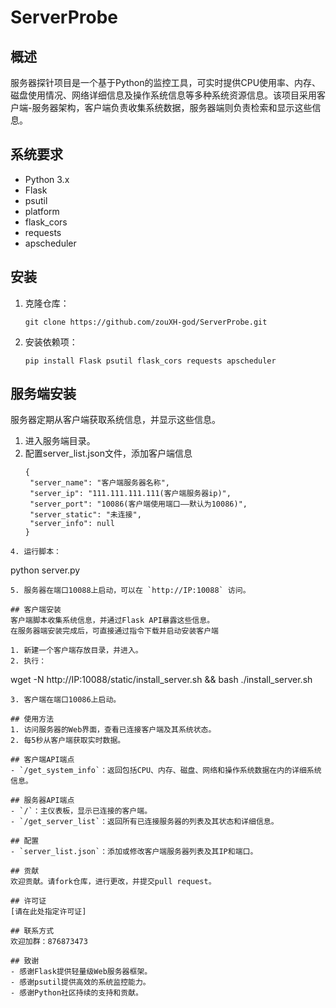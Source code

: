 # ServerProbe

## 概述
服务器探针项目是一个基于Python的监控工具，可实时提供CPU使用率、内存、磁盘使用情况、网络详细信息及操作系统信息等多种系统资源信息。该项目采用客户端-服务器架构，客户端负责收集系统数据，服务器端则负责检索和显示这些信息。

## 系统要求
- Python 3.x
- Flask
- psutil
- platform
- flask_cors
- requests
- apscheduler

## 安装
1. 克隆仓库：
   ```
   git clone https://github.com/zouXH-god/ServerProbe.git
   ```
2. 安装依赖项：
   ```
   pip install Flask psutil flask_cors requests apscheduler
   ```

## 服务端安装
服务器定期从客户端获取系统信息，并显示这些信息。

1. 进入服务端目录。
2. 配置server_list.json文件，添加客户端信息
   ```
   {
    "server_name": "客户端服务器名称",
    "server_ip": "111.111.111.111(客户端服务器ip)",
    "server_port": "10086(客户端使用端口——默认为10086)",
    "server_static": "未连接",
    "server_info": null
   }
  ```
4. 运行脚本：
   ```
   python server.py
   ```
5. 服务器在端口10088上启动，可以在 `http://IP:10088` 访问。

## 客户端安装
客户端脚本收集系统信息，并通过Flask API暴露这些信息。
在服务器端安装完成后，可直接通过指令下载并启动安装客户端

1. 新建一个客户端存放目录，并进入。
2. 执行：
   ```
   wget -N http://IP:10088/static/install_server.sh && bash ./install_server.sh
   ```
3. 客户端在端口10086上启动。

## 使用方法
1. 访问服务器的Web界面，查看已连接客户端及其系统状态。
2. 每5秒从客户端获取实时数据。

## 客户端API端点
- `/get_system_info`：返回包括CPU、内存、磁盘、网络和操作系统数据在内的详细系统信息。

## 服务器API端点
- `/`：主仪表板，显示已连接的客户端。
- `/get_server_list`：返回所有已连接服务器的列表及其状态和详细信息。

## 配置
- `server_list.json`：添加或修改客户端服务器列表及其IP和端口。

## 贡献
欢迎贡献。请fork仓库，进行更改，并提交pull request。

## 许可证
[请在此处指定许可证]

## 联系方式
欢迎加群：876873473

## 致谢
- 感谢Flask提供轻量级Web服务器框架。
- 感谢psutil提供高效的系统监控能力。
- 感谢Python社区持续的支持和贡献。
